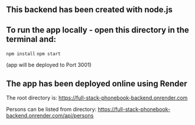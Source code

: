 ## This backend has been created with node.js

## To run the app locally - open this directory in the terminal and:
`npm install`
`npm start`

(app will be deployed to Port 3001)

## The app has been deployed online using Render

The root directory is: https://full-stack-phonebook-backend.onrender.com

Persons can be listed from directory: https://full-stack-phonebook-backend.onrender.com/api/persons